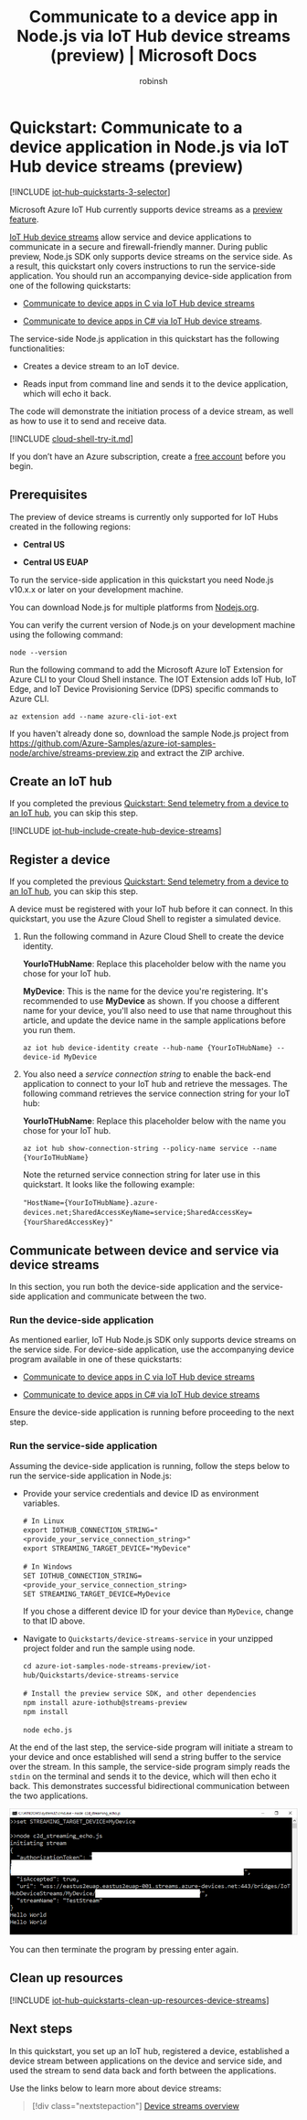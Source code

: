 ﻿---
title: Communicate to a device app in Node.js via IoT Hub device streams (preview) | Microsoft Docs
description: In this quickstart, you will run a Node.js service-side applications that communicates with an IoT device via a device stream.
author: robinsh
ms.service: iot-hub
services: iot-hub
ms.devlang: nodejs
ms.topic: quickstart
ms.custom: mvc
ms.date: 03/14/2019
ms.author: robinsh
---

# Quickstart: Communicate to a device application in Node.js via IoT Hub device streams (preview)

[!INCLUDE [iot-hub-quickstarts-3-selector](../../includes/iot-hub-quickstarts-3-selector.md)]

Microsoft Azure IoT Hub currently supports device streams as a [preview feature](https://azure.microsoft.com/support/legal/preview-supplemental-terms/).

[IoT Hub device streams](./iot-hub-device-streams-overview.md) allow service and device applications to communicate in a secure and firewall-friendly manner. During public preview, Node.js SDK only supports device streams on the service side. As a result, this quickstart only covers instructions to run the service-side application. You should run an accompanying device-side application from one of the following quickstarts:

* [Communicate to device apps in C via IoT Hub device streams](./quickstart-device-streams-echo-c.md)

* [Communicate to device apps in C# via IoT Hub device streams](./quickstart-device-streams-echo-csharp.md).

The service-side Node.js application in this quickstart has the following functionalities:

* Creates a device stream to an IoT device.

* Reads input from command line and sends it to the device application, which will echo it back.

The code will demonstrate the initiation process of a device stream, as well as how to use it to send and receive data.

[!INCLUDE [cloud-shell-try-it.md](../../includes/cloud-shell-try-it.md)]

If you don’t have an Azure subscription, create a [free account](https://azure.microsoft.com/free/?WT.mc_id=A261C142F) before you begin.

## Prerequisites

The preview of device streams is currently only supported for IoT Hubs created in the following regions:

*  **Central US**

*  **Central US EUAP**

To run the service-side application in this quickstart you need Node.js v10.x.x or later on your development machine.

You can download Node.js for multiple platforms from [Nodejs.org](https://nodejs.org).

You can verify the current version of Node.js on your development machine using the following command:

```cmd/sh
node --version
```

Run the following command to add the Microsoft Azure IoT Extension for Azure CLI to your Cloud Shell instance. The IOT Extension adds IoT Hub, IoT Edge, and IoT Device Provisioning Service (DPS) specific commands to Azure CLI.

```azurecli-interactive
az extension add --name azure-cli-iot-ext
```

If you haven't already done so, download the sample Node.js project from https://github.com/Azure-Samples/azure-iot-samples-node/archive/streams-preview.zip and extract the ZIP archive.

## Create an IoT hub

If you completed the previous [Quickstart: Send telemetry from a device to an IoT hub](quickstart-send-telemetry-node.md), you can skip this step.

[!INCLUDE [iot-hub-include-create-hub-device-streams](../../includes/iot-hub-include-create-hub-device-streams.md)]

## Register a device

If you completed the previous [Quickstart: Send telemetry from a device to an IoT hub](quickstart-send-telemetry-node.md), you can skip this step.

A device must be registered with your IoT hub before it can connect. In this quickstart, you use the Azure Cloud Shell to register a simulated device.

1. Run the following command in Azure Cloud Shell to create the device identity.

   **YourIoTHubName**: Replace this placeholder below with the name you chose for your IoT hub.

   **MyDevice**: This is the name for the device you're registering. It's recommended to use **MyDevice** as shown. If you choose a different name for your device, you'll also need to use that name throughout this article, and update the device name in the sample applications before you run them.

    ```azurecli-interactive
    az iot hub device-identity create --hub-name {YourIoTHubName} --device-id MyDevice
    ```

2. You also need a *service connection string* to enable the back-end application to connect to your IoT hub and retrieve the messages. The following command retrieves the service connection string for your IoT hub:

    **YourIoTHubName**: Replace this placeholder below with the name you chose for your IoT hub.

    ```azurecli-interactive
    az iot hub show-connection-string --policy-name service --name {YourIoTHubName}
    ```

    Note the returned service connection string for later use in this quickstart. It looks like the following example:

   `"HostName={YourIoTHubName}.azure-devices.net;SharedAccessKeyName=service;SharedAccessKey={YourSharedAccessKey}"`

## Communicate between device and service via device streams

In this section, you run both the device-side application and the service-side application and communicate between the two.

### Run the device-side application

As mentioned earlier, IoT Hub Node.js SDK only supports device streams on the service side. For device-side application, use the accompanying device program available in one of these quickstarts:

   * [Communicate to device apps in C via IoT Hub device streams](./quickstart-device-streams-echo-c.md)

   * [Communicate to device apps in C# via IoT Hub device streams](./quickstart-device-streams-echo-csharp.md)

Ensure the device-side application is running before proceeding to the next step.

### Run the service-side application

Assuming the device-side application is running, follow the steps below to run the service-side application in Node.js:

* Provide your service credentials and device ID as environment variables.
 
   ```cmd/sh
   # In Linux
   export IOTHUB_CONNECTION_STRING="<provide_your_service_connection_string>"
   export STREAMING_TARGET_DEVICE="MyDevice"

   # In Windows
   SET IOTHUB_CONNECTION_STRING=<provide_your_service_connection_string>
   SET STREAMING_TARGET_DEVICE=MyDevice
   ```
  
   If you chose a different device ID for your device than `MyDevice`, change to that ID above.

* Navigate to `Quickstarts/device-streams-service` in your unzipped project folder and run the sample using node.

   ```cmd/sh
   cd azure-iot-samples-node-streams-preview/iot-hub/Quickstarts/device-streams-service
    
   # Install the preview service SDK, and other dependencies
   npm install azure-iothub@streams-preview
   npm install

   node echo.js
   ```

At the end of the last step, the service-side program will initiate a stream to your device and once established will send a string buffer to the service over the stream. In this sample, the service-side program simply reads the `stdin` on the terminal and sends it to the device, which will then echo it back. This demonstrates successful bidirectional communication between the two applications.

![Service-side console output](./media/quickstart-device-streams-echo-nodejs/service-console-output.png)

You can then terminate the program by pressing enter again.

## Clean up resources

[!INCLUDE [iot-hub-quickstarts-clean-up-resources-device-streams](../../includes/iot-hub-quickstarts-clean-up-resources-device-streams.md)]

## Next steps

In this quickstart, you set up an IoT hub, registered a device, established a device stream between applications on the device and service side, and used the stream to send data back and forth between the applications.

Use the links below to learn more about device streams:

> [!div class="nextstepaction"]
> [Device streams overview](./iot-hub-device-streams-overview.md) 